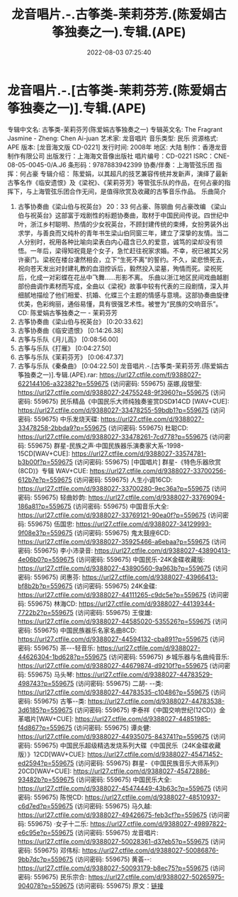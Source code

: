 ﻿---
title: 龙音唱片.-.古筝类-茉莉芬芳.(陈爱娟古筝独奏之一).专辑.(APE)
date: 2022-08-03 07:25:40
categories: 古典音乐、新世纪、纯音雅乐
tags: 纯音雅乐
---
# 龙音唱片.-.[古筝类-茉莉芬芳.(陈爱娟古筝独奏之一)].专辑.(APE)

专辑中文名: 古筝类-茉莉芬芳(陈爱娟古筝独奏之一)
专辑英文名: The Fragrant Jasmine - Zheng: Chen Ai-juan
艺术家: 龙音唱片
音乐类型: 民乐
资源格式: APE
版本: [龙音海文版 CD-0221]
发行时间: 2008年
地区: 大陆
制作：香港龙音制作有限公司
出版发行：上海海文音像出版社
唱片编号：CD-0221
ISRC：CNE-08-05-0045-0/A.J6
条形码：9787883942399
协奏/伴奏：上海管弦乐团
指挥：何占豪
专辑介绍：
陈爱娟，以其超凡的技艺兼容传统并发新声，演绎了最新古筝名作《临安遗恨》及《梁祝》、《茉莉芬芳》等管弦乐队的作品，在何占豪的指挥下，与上海管弦乐团合作无间，是值得欣赏及收藏的古筝音乐作品。
乐曲简介
01. 古筝协奏曲《梁山伯与祝英台》
20：33
何占豪、陈钢曲
何占豪改编
《梁山伯与祝英台》这部富于戏剧性的标题协奏曲，取材于中国民间传说。四世纪中叶，浙江乡村聪明、热情的少女祝英台，不顾封建传统的束缚，女扮男装外出求学，与善良而又纯朴的青年书生梁山伯同窗三年，建立了深挚的友情。当二人分别时，祝用各种比喻向梁表白内心蕴含已久的爱意，诚笃的梁却没有领悟。一年后，梁得知祝竟是个女子，急忙赶往祝家求婚。不幸，祝已被其父另许豪门。梁祝在楼台凄然相会，立下“生死不离”的誓约。不久，梁悲愤死去，祝向苍天发出对封建礼教的血泪控诉后，毅然投入梁墓，殉情而死。梁祝死后，化成一对彩蝶在花丛中飞舞……形影不离。
乐曲以浙江地区民间戏曲越剧部份曲调作素材而写成，全曲以《梁祝》故事中较有代表的三段剧情，深入并细腻地描绘了他们相爱、抗婚、化蝶三个主题的情感与意境。这部协奏曲旋律优美，色彩绚丽，通俗易懂，具有很强艺术性。被誉为“民族的交响音乐”。
CD: 陈爱娟古筝独奏之一 - 茉莉芬芳
01. 古筝协奏曲《梁山伯与祝英台》
[0:20:33.62]
02. 古筝协奏曲《临安遗恨》
[0:14:26.38]
03. 古筝与乐队《月儿高》
[0:08:56.00]
04. 古筝与乐队《打雁》
[0:04:27.50]
05. 古筝与乐队《茉莉芬芳》
[0:06:47.37]
06. 古筝与乐队《秦桑曲》
[0:04:22.50]
龙音唱片.-.[古筝类-茉莉芬芳.(陈爱娟古筝独奏之一)].专辑.(APE).rar: https://url27.ctfile.com/f/9388027-622144106-a32382?p=559675
(访问密码: 559675)
巫娜,段银莹: https://url27.ctfile.com/d/9388027-24755248-9f3960?p=559675
(访问密码: 559675)
民乐精品《中国民乐大师纯独奏鉴赏DSD》14CD [WAV+CUE]: https://url27.ctfile.com/d/9388027-33478255-59bdb1?p=559675
(访问密码: 559675)
中乐发烧天碟: https://url27.ctfile.com/d/9388027-33478258-2bbda9?p=559675
(访问密码: 559675)
杜聪CD: https://url27.ctfile.com/d/9388027-33478261-7cd778?p=559675
(访问密码: 559675)
群星-民族之声·中国民族器乐演奏家大系-1998-15CD[WAV+CUE]: https://url27.ctfile.com/d/9388027-33574781-b3b00f?p=559675
(访问密码: 559675)
[中国唱片] 群星-《特色乐器欣赏(8CD)》专辑 WAV+CUE: https://url27.ctfile.com/d/9388027-33700256-612b7e?p=559675
(访问密码: 559675)
人生小调16CD: https://url27.ctfile.com/d/9388027-33700280-9ec36a?p=559675
(访问密码: 559675)
轻曲妙韵: https://url27.ctfile.com/d/9388027-33769094-186a81?p=559675
(访问密码: 559675)
中国音乐大全: https://url27.ctfile.com/d/9388027-33769121-90ea0f?p=559675
(访问密码: 559675)
伍国忠: https://url27.ctfile.com/d/9388027-34129993-9f08e3?p=559675
(访问密码: 559675)
鬼太鼓座6CD: https://url27.ctfile.com/d/9388027-35925466-a6ebaa?p=559675
(访问密码: 559675)
李小沛录音: https://url27.ctfile.com/d/9388027-43890413-4e06b0?p=559675
(访问密码: 559675)
中国民乐-24K金碟收藏版: https://url27.ctfile.com/d/9388027-43890560-9a963b?p=559675
(访问密码: 559675)
闵惠芬: https://url27.ctfile.com/d/9388027-43966413-bf8b2b?p=559675
(访问密码: 559675)
24K金碟: https://url27.ctfile.com/d/9388027-44111265-c9dc5e?p=559675
(访问密码: 559675)
林海CD: https://url27.ctfile.com/d/9388027-44139344-7722b2?p=559675
(访问密码: 559675)
王俊雄: https://url27.ctfile.com/d/9388027-44585020-535526?p=559675
(访问密码: 559675)
中国民族器乐名家名曲8CD: https://url27.ctfile.com/d/9388027-44594132-cba891?p=559675
(访问密码: 559675)
茶---轻音乐: https://url27.ctfile.com/d/9388027-44626304-1bd628?p=559675
(访问密码: 559675)
乡城乐器与名曲纯音乐: https://url27.ctfile.com/d/9388027-44679874-d9210f?p=559675
(访问密码: 559675)
马头琴: https://url27.ctfile.com/d/9388027-44783529-498743?p=559675
(访问密码: 559675)
二胡- --类: https://url27.ctfile.com/d/9388027-44783535-c10486?p=559675
(访问密码: 559675)
古筝--类: https://url27.ctfile.com/d/9388027-44783538-3d6185?p=559675
(访问密码: 559675)
李泰祥《中国交响世纪(12CD)》金革唱片[WAV+CUE]: https://url27.ctfile.com/d/9388027-44851985-f4d867?p=559675
(访问密码: 559675)
谭炎健: https://url27.ctfile.com/d/9388027-44935075-843741?p=559675
(访问密码: 559675)
中国民乐超级精选发烧系列大碟《中国民乐（24K金碟收藏版）》12CD[WAV+CUE]: https://url27.ctfile.com/d/9388027-45471452-ed2594?p=559675
(访问密码: 559675)
群星-《中国民族音乐大师系列》20CD[WAV+CUE]: https://url27.ctfile.com/d/9388027-45472886-93482b?p=559675
(访问密码: 559675)
中国民乐大全: https://url27.ctfile.com/d/9388027-45474449-43b63c?p=559675
(访问密码: 559675)
陈悦CD: https://url27.ctfile.com/d/9388027-48510937-c6d7ed?p=559675
(访问密码: 559675)
马久越: https://url27.ctfile.com/d/9388027-49426675-feb3cf?p=559675
(访问密码: 559675)
·女子十二乐: https://url27.ctfile.com/d/9388027-49897822-e6c95e?p=559675
(访问密码: 559675)
龙音唱片: https://url27.ctfile.com/d/9388027-50028361-d37eb5?p=559675
(访问密码: 559675)
邓伟标: https://url27.ctfile.com/d/9388027-50086876-9bb7dc?p=559675
(访问密码: 559675)
黄荟--: https://url27.ctfile.com/d/9388027-50093179-b8ec75?p=559675
(访问密码: 559675)
民乐宗合: https://url27.ctfile.com/d/9388027-50265975-904078?p=559675
(访问密码: 559675)
原文：[链接](https://blog.sina.com.cn/s/blog_1647c7e7601030yof.html)